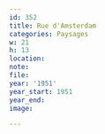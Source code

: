 ```yaml
---
id: 352
title: Rue d'Amsterdam
categories: Paysages
w: 21
h: 13
location:
note:
file:
year: '1951'
year_start: 1951
year_end:
image:

---
```

